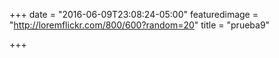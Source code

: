 +++
date = "2016-06-09T23:08:24-05:00"
featuredimage = "http://loremflickr.com/800/600?random=20"
title = "prueba9"

+++

